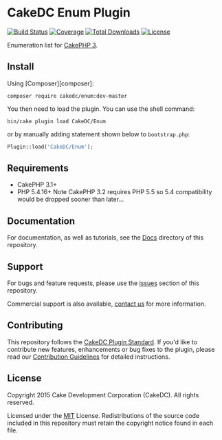 CakeDC Enum Plugin
==================

[![Build Status](https://img.shields.io/travis/CakeDC/Enum/master.svg?style=flat-square)](https://travis-ci.org/CakeDC/Enum)
[![Coverage](https://img.shields.io/coveralls/CakeDC/Enum/master.svg?style=flat-square)](https://coveralls.io/r/CakeDC/Enum)
[![Total Downloads](https://img.shields.io/packagist/dt/cakedc/enum.svg?style=flat-square)](https://packagist.org/packages/cakedc/enum)
[![License](https://img.shields.io/badge/license-MIT-blue.svg?style=flat-square)](LICENSE)

Enumeration list for [CakePHP 3](http://cakephp.org).

Install
-------

Using [Composer][composer]:

```
composer require cakedc/enum:dev-master
```

You then need to load the plugin. You can use the shell command:

```
bin/cake plugin load CakeDC/Enum
```

or by manually adding statement shown below to `bootstrap.php`:

```php
Plugin::load('CakeDC/Enum');
```

Requirements
------------

* CakePHP 3.1+
* PHP 5.4.16+ Note CakePHP 3.2 requires PHP 5.5 so 5.4 compatibility would be dropped sooner than later...

Documentation
-------------

For documentation, as well as tutorials, see the [Docs](Docs/Home.md) directory of this repository.

Support
-------

For bugs and feature requests, please use the [issues](https://github.com/CakeDC/Enum/issues) section of this repository.

Commercial support is also available, [contact us](http://cakedc.com/contact) for more information.

Contributing
------------

This repository follows the [CakeDC Plugin Standard](http://cakedc.com/plugin-standard). If you'd like to contribute new features, enhancements or bug fixes to the plugin, please read our [Contribution Guidelines](http://cakedc.com/contribution-guidelines) for detailed instructions.

License
-------

Copyright 2015 Cake Development Corporation (CakeDC). All rights reserved.

Licensed under the [MIT](http://www.opensource.org/licenses/mit-license.php) License. Redistributions of the source code included in this repository must retain the copyright notice found in each file.
